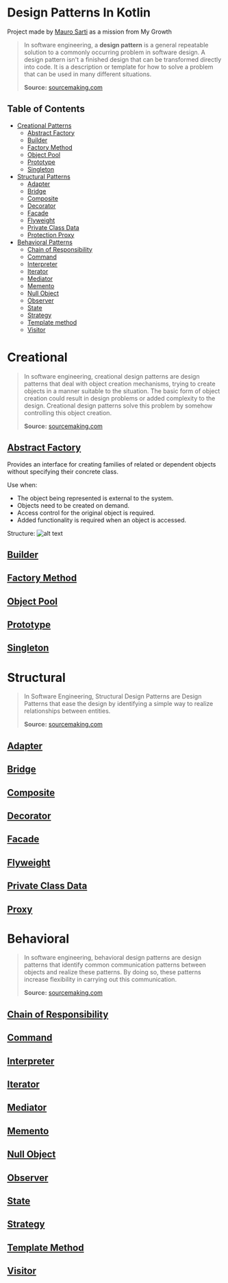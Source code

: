 # Design Patterns In Kotlin

Project made by [Mauro Sarti](mailto:mauro.sarti@globant.com) as a mission from My Growth

>In software engineering, a **design pattern** is a general repeatable solution to a commonly occurring problem in software design. A design pattern isn't a finished design that can be transformed directly into code. It is a description or template for how to solve a problem that can be used in many different situations.
>
>**Source:** [sourcemaking.com](https://sourcemaking.com/design_patterns)

## Table of Contents

* [Creational Patterns](#creational)
	* [Abstract Factory](#abstract-factory)
	* [Builder](#builder)
	* [Factory Method](#factory-method)
    * [Object Pool](#object-pool)
    * [Prototype](#prototype)
	* [Singleton](#singleton)
* [Structural Patterns](#structural)
    * [Adapter](#adapter)
    * [Bridge](#bridge)
    * [Composite](#composite) 
    * [Decorator](#decorator)
    * [Facade](#facade)
    * [Flyweight](#flyweight)
    * [Private Class Data](#private-class-data)
    * [Protection Proxy](#protection-proxy)
* [Behavioral Patterns](#behavioral)
	* [Chain of Responsibility](#chain-of-responsibility)
	* [Command](#command)
	* [Interpreter](#interpreter)
	* [Iterator](#iterator)
	* [Mediator](#mediator)
	* [Memento](#memento)
	* [Null Object](#null-object)
	* [Observer](#observer)
	* [State](#state)
	* [Strategy](#strategy)
	* [Template method](#template-method)
	* [Visitor](#visitor)
	
Creational
==========	

>In software engineering, creational design patterns are design patterns that deal with object creation mechanisms, trying to create objects in a manner suitable to the situation. The basic form of object creation could result in design problems or added complexity to the design. Creational design patterns solve this problem by somehow controlling this object creation.
>
>**Source:** [sourcemaking.com](https://sourcemaking.com/design_patterns/creational_patterns)

[Abstract Factory](/app/src/main/java/com/murosar/designpatternsinkotlin/creational/AbstractFactory.kt)
-------------------

Provides an interface for creating families of related or dependent objects without specifying their concrete class.

Use when:
- The object being represented is external to the system. 
- Objects need to be created on demand.
- Access control for the original object is required.
- Added functionality is required when an object is accessed.

Structure:
![alt text](https://github.com/SartiMau/design_patterns_in_kotlin/blob/main/images/creational/abstract_factory.png?raw=true)

[Builder](/app/src/main/java/com/murosar/designpatternsinkotlin/creational/Builder.kt)
-------------------

[Factory Method](/app/src/main/java/com/murosar/designpatternsinkotlin/creational/FactoryMethod.kt)
-------------------

[Object Pool](/app/src/main/java/com/murosar/designpatternsinkotlin/creational/ObjectPool.kt)
-------------------

[Prototype](/app/src/main/java/com/murosar/designpatternsinkotlin/creational/Prototype.kt)
-------------------

[Singleton](/app/src/main/java/com/murosar/designpatternsinkotlin/creational/Singleton.kt)
-------------------
	
Structural
==========

>In Software Engineering, Structural Design Patterns are Design Patterns that ease the design by identifying a simple way to realize relationships between entities.
>
>**Source:** [sourcemaking.com](https://sourcemaking.com/design_patterns/structural_patterns)

[Adapter](/app/src/main/java/com/murosar/designpatternsinkotlin/structural/Adapter.kt)
-------------------

[Bridge](/app/src/main/java/com/murosar/designpatternsinkotlin/structural/Bridge.kt)
-------------------

[Composite](/app/src/main/java/com/murosar/designpatternsinkotlin/structural/Composite.kt)
-------------------

[Decorator](/app/src/main/java/com/murosar/designpatternsinkotlin/structural/Decorator.kt)
-------------------

[Facade](/app/src/main/java/com/murosar/designpatternsinkotlin/structural/Facade.kt)
-------------------

[Flyweight](/app/src/main/java/com/murosar/designpatternsinkotlin/structural/Flyweight.kt)
-------------------

[Private Class Data](/app/src/main/java/com/murosar/designpatternsinkotlin/structural/PrivateClassData.kt)
-------------------

[Proxy](/app/src/main/java/com/murosar/designpatternsinkotlin/structural/Proxy.kt)
-------------------	
	
Behavioral
==========

>In software engineering, behavioral design patterns are design patterns that identify common communication patterns between objects and realize these patterns. By doing so, these patterns increase flexibility in carrying out this communication.
>
>**Source:** [sourcemaking.com](https://sourcemaking.com/design_patterns/behavioral_patterns)

[Chain of Responsibility](/app/src/main/java/com/murosar/designpatternsinkotlin/behavioral/ChainOfResponsibility.kt)
-------------------

[Command](/app/src/main/java/com/murosar/designpatternsinkotlin/behavioral/Command.kt)
-------------------

[Interpreter](/app/src/main/java/com/murosar/designpatternsinkotlin/behavioral/Interpreter.kt)
-------------------

[Iterator](/app/src/main/java/com/murosar/designpatternsinkotlin/behavioral/Iterator.kt)
-------------------

[Mediator](/app/src/main/java/com/murosar/designpatternsinkotlin/behavioral/Mediator.kt)
-------------------

[Memento](/app/src/main/java/com/murosar/designpatternsinkotlin/behavioral/Memento.kt)
-------------------

[Null Object](/app/src/main/java/com/murosar/designpatternsinkotlin/behavioral/NullObject.kt)
-------------------

[Observer](/app/src/main/java/com/murosar/designpatternsinkotlin/behavioral/Observer.kt)
-------------------

[State](/app/src/main/java/com/murosar/designpatternsinkotlin/behavioral/State.kt)
-------------------

[Strategy](/app/src/main/java/com/murosar/designpatternsinkotlin/behavioral/Strategy.kt)
-------------------

[Template Method](/app/src/main/java/com/murosar/designpatternsinkotlin/behavioral/TemplateMethod.kt)
-------------------

[Visitor](/app/src/main/java/com/murosar/designpatternsinkotlin/behavioral/Visitor.kt)
-------------------
